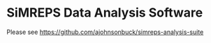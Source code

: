 # SiMREPS Data Analysis Software

Please see https://github.com/ajohnsonbuck/simreps-analysis-suite
